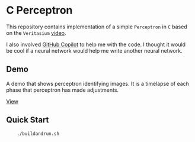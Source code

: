 # C Perceptron

This repository contains implementation of a simple `Perceptron` in `C` based on the `Veritasium` [video](https://youtu.be/GVsUOuSjvcg).

I also involved [GitHub Copilot](https://github.com/features/copilot/) to help me with the code. I thought it would be cool if a neural network would help me write another neural network.

## Demo

A demo that shows perceptron identifying images. It is a timelapse of each phase that perceptron has made adjustments.

[View](https://anonfiles.com/vae3ffyayf)

## Quick Start

```console
    ./buildandrun.sh
```

